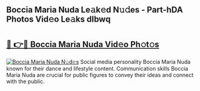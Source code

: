 ## Boccia Maria Nuda Le𝚊k𝚎d N𝚞𝚍es - Part-hDA Photos Vid𝚎o Le𝚊ks dIbwq

# <h2><a href="http://fbeika.evod.top/?m=Boccia+Maria+Nuda">🔗 👉🔴 Boccia Maria Nuda Vid𝚎o Ph𝚘t𝚘s</a></h2>

[![Boccia Maria Nuda N𝚞d𝚎s](https://i.imgur.com/8V9OHl7.gif)](http://fbeika.evod.top/?m=Boccia+Maria+Nuda)
Social media personality Boccia Maria Nuda known for their dance and lifestyle content. Communication skills Boccia Maria Nuda are crucial for public figures to convey their ideas and connect with the public. 
